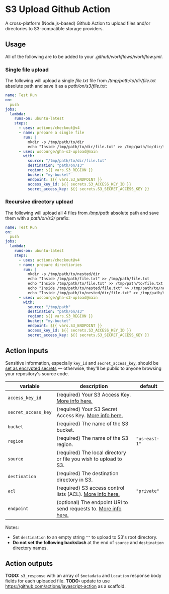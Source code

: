 # S3 Upload Github Action

A cross-platform (Node.js-based) Github Action to upload files and/or directories to S3-compatible storage providers.

## Usage

All of the following are to be added to your _.github/workflows/workflow.yml_.

### Single file upload

The following will upload a single _file.txt_ file from _/tmp/path/to/dir/file.txt_ absolute path
and save it as a _path/on/s3/file.txt_:

```yaml
name: Test Run
on:
  push
jobs:
  lambda:
    runs-on: ubuntu-latest
    steps:
      - uses: actions/checkout@v4
      - name: prepare a single file
        run: |
          mkdir -p /tmp/path/to/dir
          echo "Inside /tmp/path/to/dir/file.txt" >> /tmp/path/to/dir/file.txt
      - uses: wscourge/gha-s3-upload@main
        with:
          source: "/tmp/path/to/dir/file.txt"
          destination: "path/on/s3"
          region: ${{ vars.S3_REGION }}
          bucket: "my-bucket"
          endpoint: ${{ vars.S3_ENDPOINT }}
          access_key_id: ${{ secrets.S3_ACCESS_KEY_ID }}
          secret_access_key: ${{ secrets.S3_SECRET_ACCESS_KEY }}
```


### Recursive directory upload

The following will upload all 4 files from _/tmp/path_ absolute path and save them with a
_path/on/s3/_ prefix:

```yaml
name: Test Run
on:
  push
jobs:
  lambda:
    runs-on: ubuntu-latest
    steps:
      - uses: actions/checkout@v4
      - name: prepare directiories
        run: |
          mkdir -p /tmp/path/to/nested/dir
          echo "Inside /tmp/path/file.txt" >> /tmp/path/file.txt
          echo "Inside /tmp/path/to/file.txt" >> /tmp/path/to/file.txt
          echo "Inside /tmp/path/to/nested/file.txt" >> /tmp/path/to/nested/file.txt
          echo "Inside /tmp/path/to/nested/dir/file.txt" >> /tmp/path/to/nested/dir/file.txt
      - uses: wscourge/gha-s3-upload@main
        with:
          source: "/tmp/path"
          destination: "path/on/s3"
          region: ${{ vars.S3_REGION }}
          bucket: "my-bucket"
          endpoint: ${{ vars.S3_ENDPOINT }}
          access_key_id: ${{ secrets.S3_ACCESS_KEY_ID }}
          secret_access_key: ${{ secrets.S3_SECRET_ACCESS_KEY }}
```

## Action inputs

Sensitive information, especially `key_id` and `secret_access_key`, should be [set as encrypted secrets](https://help.github.com/en/articles/virtual-environments-for-github-actions#creating-and-using-secrets-encrypted-variables) — otherwise, they'll be public
to anyone browsing your repository's source code.

| variable                | description                                                                                                                                     | default       |
|-------------------------|-------------------------------------------------------------------------------------------------------------------------------------------------|---------------| 
| `access_key_id`         | (required) Your S3 Access Key. [More info here.](https://docs.aws.amazon.com/general/latest/gr/managing-aws-access-keys.html)                   |               |
| `secret_access_key`     | (required) Your S3 Secret Access Key. [More info here.](https://docs.aws.amazon.com/general/latest/gr/managing-aws-access-keys.html)            |               |
| `bucket`                | (required) The name of the S3 bucket.                                                                                                           |               |
| `region`                | (required) The name of the S3 region.                                                                                                           | `"us-east-1"` |
| `source`                | (required) The local directory or file you wish to upload to S3.                                                                                |               |
| `destination`           | (required) The destination directory in S3.                                                                                                     |               |
| `acl`                   | (required) S3 access control lists (ACL). [More info here.](https://docs.aws.amazon.com/AmazonS3/latest/userguide/acl-overview.html#canned-acl) | `"private"`   |
| `endpoint`              | (optional) The endpoint URI to send requests to. [More info here.](https://docs.aws.amazon.com/AWSJavaScriptSDK/latest/AWS/S3.html)             |               |

Notes:

- Set `destination` to an empty string `""` to upload to S3's root directory.
- **Do not set the following backslash** at the end of `source` and `destination` directory names.

## Action outputs

**TODO:** `s3_response` with an array of `$metadata` and `Location` response body fields for each uploaded file.
**TODO:** update to use https://github.com/actions/javascript-action as a scaffold.

<!-- | name               | description                                                                             |
| ------------------ | --------------------------------------------------------------------------------------- |
| `s3_response`      | `$metadata` and `Location` response body fields                                         | -->
